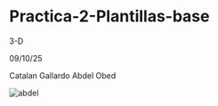 # Practica-2-Plantillas-base

3-D

09/10/25

Catalan Gallardo Abdel Obed

![abdel](https://github.com/user-attachments/assets/dd25ac07-a554-4c9c-85a5-8ee2f3c9318c)
